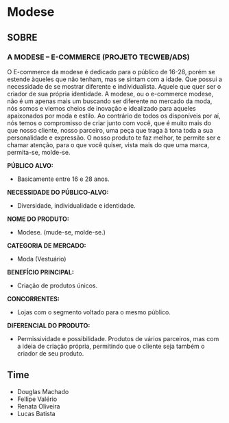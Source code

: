 # Modese

## SOBRE

### A MODESE – E-COMMERCE (PROJETO TECWEB/ADS)

O E-commerce da modese  é dedicado para o público de 16-28, porém se estende àqueles que não tenham, mas se sintam com a idade.
Que possui a necessidade de se mostrar diferente e individualista. Aquele que quer ser o criador de sua própria identidade.
A modese, ou o e-commerce modese, não é um apenas mais um buscando ser diferente no mercado da moda, nós somos e viemos cheios de inovação e idealizado para aqueles apaixonados por moda e estilo.
Ao contrário de todos os disponíveis por aí, nós temos o compromisso de criar junto com você, que é muito mais do que nosso cliente, nosso parceiro, uma peça que traga à tona toda a sua personalidade e expressão. O nosso produto te faz melhor, te permite ser e chamar atenção, para o que você quiser, vista mais do que uma marca, permita-se, molde-se.

**PÚBLICO ALVO:** 
- Basicamente entre 16 e 28 anos.

**NECESSIDADE DO PÚBLICO-ALVO:**
- Diversidade, individualidade e identidade.

**NOME DO PRODUTO:**
- Modese. (mude-se, molde-se.)

**CATEGORIA DE MERCADO:**
- Moda (Vestuário)

**BENEFÍCIO PRINCIPAL:**
- Criação de produtos únicos.

**CONCORRENTES:**
- Lojas com o segmento voltado para o mesmo público.

**DIFERENCIAL DO PRODUTO:**
- Permissividade e possibilidade. Produtos de vários parceiros, mas com a ideia de criação própria, permitindo que o cliente seja também o criador de seu produto.

## Time

- Douglas Machado
- Fellipe Valério
- Renata Oliveira
- Lucas Batista
